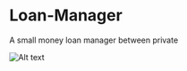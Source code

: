 # Loan-Manager
A small money loan manager between private

![Alt text](https://gifyu.com/images/loanmanager.gif "Live demo")
